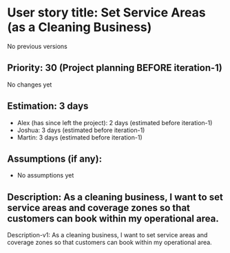 # User story title: Set Service Areas (as a Cleaning Business)
No previous versions

## Priority: 30 (Project planning BEFORE iteration-1)
No changes yet

## Estimation: 3 days
* Alex (has since left the project): 2 days (estimated before iteration-1)
* Joshua: 3 days (estimated before iteration-1)
* Martin: 3 days (estimated before iteration-1)

## Assumptions (if any):
* No assumptions yet

## Description: As a cleaning business, I want to set service areas and coverage zones so that customers can book within my operational area.
Description-v1: As a cleaning business, I want to set service areas and coverage zones so that customers can book within my operational area.
